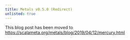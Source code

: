 ```yaml
---
title: Metals v0.5.0 (Redirect)
unlisted: true
---
```


This blog post has been moved to
https://scalameta.org/metals/blog/2019/04/12/mercury.html
